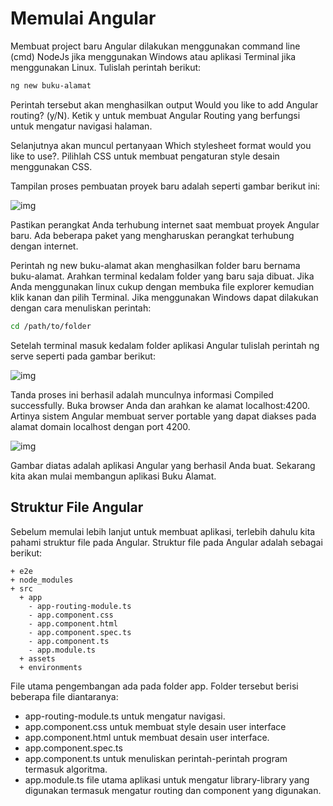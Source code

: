 # Memulai Angular

Membuat project baru Angular dilakukan menggunakan command line (cmd) NodeJs jika menggunakan Windows atau aplikasi Terminal jika menggunakan Linux. Tulislah perintah berikut:

```bash
ng new buku-alamat
```

Perintah tersebut akan menghasilkan output Would you like to add Angular routing? (y/N). Ketik y untuk membuat Angular Routing yang berfungsi untuk mengatur navigasi halaman.

Selanjutnya akan muncul pertanyaan Which stylesheet format would you like to use?. Pilihlah CSS untuk membuat pengaturan style desain menggunakan CSS.

Tampilan proses pembuatan proyek baru adalah seperti gambar berikut ini:

![img](https://lh4.googleusercontent.com/kO3No9pm572W00WG8nub7rNn6nEVeEyJRbU1WvSfer25IrFqeINId60UD1cO2xawrcmTqi-8XDgjPsmbbz_z-Z_3aQzaw8j8nohfFxPQVXPhwGHj1b_qLpDu1lpqG2nuOFi_XU2M)

Pastikan perangkat Anda terhubung internet saat membuat proyek Angular baru. Ada beberapa paket yang mengharuskan perangkat terhubung dengan internet.

Perintah ng new buku-alamat akan menghasilkan folder baru bernama buku-alamat. Arahkan terminal kedalam folder yang baru saja dibuat. Jika Anda menggunakan linux cukup dengan membuka file explorer kemudian klik kanan dan pilih Terminal. Jika menggunakan Windows dapat dilakukan dengan cara menuliskan perintah:

```bash
cd /path/to/folder
```

Setelah terminal masuk kedalam folder aplikasi Angular tulislah perintah ng serve seperti pada gambar berikut:

![img](https://lh3.googleusercontent.com/biLiwyp6FTOf-nVz6FC6wF5IKJTgoZ8TUFGMVXS5iNagngjTFzj3YVZE6FY2MhUjuJYlmQAqFkMG-Fw3SUdNpo3b1IT5ezNx4q_tGtxdDxUgjVYRkiBhqc8869q4WN5wQDiEr7r8)

Tanda proses ini berhasil adalah munculnya informasi Compiled successfully. Buka browser Anda dan arahkan ke alamat localhost:4200. Artinya sistem Angular membuat server portable yang dapat diakses pada alamat domain localhost dengan port 4200.

![img](https://lh3.googleusercontent.com/POLfyJP4NeCkcPUur-vRH5z7hao6Am9ueNoch9tg9Bq02o35wUNukgFCbxQCirS6LPyljflDbjihBfX1pXbNaGF-vDD1zElbWcbnsQ2IGOACkjdOAdHsvgTpVpNVFYgA7x6LYKa0)

Gambar diatas adalah aplikasi Angular yang berhasil Anda buat. Sekarang kita akan mulai membangun aplikasi Buku Alamat.

## Struktur File Angular

Sebelum memulai lebih lanjut untuk membuat aplikasi, terlebih dahulu kita pahami struktur file pada Angular. Struktur file pada Angular adalah sebagai berikut:

```
+ e2e
+ node_modules
+ src
  + app
    - app-routing-module.ts
    - app.component.css
    - app.component.html
    - app.component.spec.ts
    - app.component.ts
    - app.module.ts
  + assets
  + environments 
```

File utama pengembangan ada pada folder app. Folder tersebut berisi beberapa file diantaranya:

- app-routing-module.ts untuk mengatur navigasi.
- app.component.css untuk membuat style desain user interface
- app.component.html untuk membuat desain user interface.
- app.component.spec.ts
- app.component.ts untuk menuliskan perintah-perintah program termasuk algoritma.
- app.module.ts file utama aplikasi untuk mengatur library-library yang digunakan termasuk mengatur routing dan component yang digunakan.

